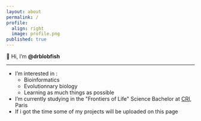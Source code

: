```yaml
---
layout: about
permalink: /
profile:
  align: right
  image: profile.png
published: true
---
```


👋 Hi, I’m **@drblobfish**

---------------------------

- I’m interested in :
  - Bioinformatics
  - Evolutionnary biology
  - Learning as much things as possible
- I’m currently studying in the "Frontiers of Life" Science Bachelor at [CRI](https://cri-paris.org/en), Paris
- If i got the time some of my projects will be uploaded on this page
